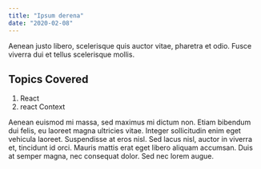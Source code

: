 ```yaml
---
title: "Ipsum derena"
date: "2020-02-08"
---
```


Aenean justo libero, scelerisque quis auctor vitae, pharetra et odio. Fusce viverra dui et tellus scelerisque mollis.

## Topics Covered

1. React
2. react Context

Aenean euismod mi massa, sed maximus mi dictum non. Etiam bibendum dui felis, eu laoreet magna ultricies vitae. Integer sollicitudin enim eget vehicula laoreet. Suspendisse at eros nisl. Sed lacus nisl, auctor in viverra et, tincidunt id orci. Mauris mattis erat eget libero aliquam accumsan. Duis at semper magna, nec consequat dolor. Sed nec lorem augue.
